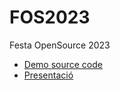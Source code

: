 # FOS2023

Festa OpenSource 2023

* [Demo source code](./demo)
* [Presentació](https://ctrl-alt-d.github.io/FOS2023/)


